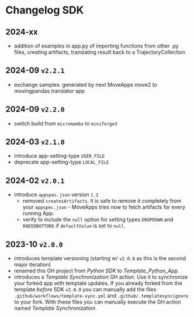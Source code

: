 # Changelog SDK

## 2024-xx
- addition of examples in app.py of importing functions from other .py files, creating artifacts, translating result back to a TrajectoryCollection

## 2024-09 `v2.2.1`

- exchange samples: generated by next MoveApps move2 to movingpandas translator app

## 2024-09 `v2.2.0`

- switch build from `micromamba` to `miniforge3`

## 2024-03 `v2.1.0`

- introduce app-setting-type `USER_FILE`
- deprecate app-setting-type `LOCAL_FILE`

## 2024-02 `v2.0.1`

- introduce `appspec.json` version `1.2`
    - removed `createsArtifacts`. It is safe to remove it completely from your `appspec.json` - MoveApps tries now to fetch artifacts for every running App.
    - verify to include the `null` option for setting types `DROPDOWN` and `RADIOBUTTONS` if `defaultValue` is set to `null`.

## 2023-10 `v2.0.0`

- introduces template versioning (starting w/ `v2.0.0` as this is the second major iteration)
- renamed this GH project from _Python SDK_ to _Template_Python_App_.
- introduces a _Template Synchronization_ GH action. Use it to synchronize your forked app with template updates. If you already forked from the template _before_ SDK `v2.0.0` you can manually add the files `.github/workflows/template-sync.yml` and `.github/.templatesyncignore` to your fork. With these files you can manually execute the GH action named _Template Synchronization_.
